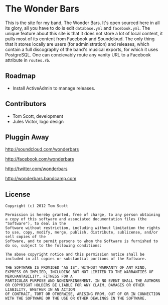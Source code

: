 # The Wonder Bars

This is the site for my band, The Wonder Bars. It's open sourced here in
all its glory, all you have to do is edit `database.yml` and
`facebook.yml`. The unique feature about this site is that it does not
store a lot of local content, it pulls most of its content from Facebook
and Soundcloud. The only thing that it stores locally are users (for
administration) and releases, which contain a full discography of the
band's musical exports, for which it uses PostgreSQL. One can
concievably route any vanity URL to a Facebook attribute in `routes.rb`.

## Roadmap

- Install ActiveAdmin to manage releases.

## Contributors

- Tom Scott, development
- Jules Victor, logo design

## Pluggin Away

<http://soundcloud.com/wonderbars>

<http://facebook.com/wonderbars>

<http://twitter.com/wonderbars>

<http://wonderbars.bandcamp.com>


## License

    Copyright (c) 2012 Tom Scott

    Permission is hereby granted, free of charge, to any person obtaining a copy of this software and associated documentation files (the "Software"), to deal in the 
    Software without restriction, including without limitation the rights to use, copy, modify, merge, publish, distribute, sublicense, and/or sell copies of the 
    Software, and to permit persons to whom the Software is furnished to do so, subject to the following conditions:

    The above copyright notice and this permission notice shall be included in all copies or substantial portions of the Software.

    THE SOFTWARE IS PROVIDED "AS IS", WITHOUT WARRANTY OF ANY KIND, EXPRESS OR IMPLIED, INCLUDING BUT NOT LIMITED TO THE WARRANTIES OF MERCHANTABILITY, FITNESS FOR A  
    PARTICULAR PURPOSE AND NONINFRINGEMENT. IN NO EVENT SHALL THE AUTHORS OR COPYRIGHT HOLDERS BE LIABLE FOR ANY CLAIM, DAMAGES OR OTHER LIABILITY, WHETHER IN AN ACTION
    OF CONTRACT, TORT OR OTHERWISE, ARISING FROM, OUT OF OR IN CONNECTION WITH THE SOFTWARE OR THE USE OR OTHER DEALINGS IN THE SOFTWARE.
